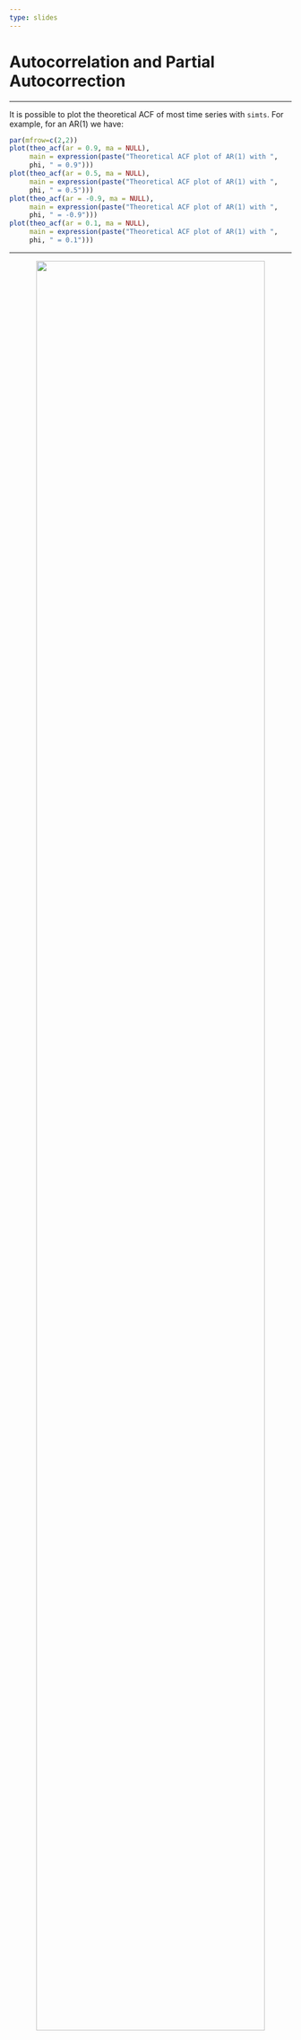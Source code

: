```yaml
---
type: slides
---
```


# Autocorrelation and Partial Autocorrection

---

It is possible to plot the theoretical ACF of most time series with `simts`. For example, for an AR(1) we have:

```r
par(mfrow=c(2,2))
plot(theo_acf(ar = 0.9, ma = NULL), 
     main = expression(paste("Theoretical ACF plot of AR(1) with ",
     phi, " = 0.9")))
plot(theo_acf(ar = 0.5, ma = NULL),
     main = expression(paste("Theoretical ACF plot of AR(1) with ",
     phi, " = 0.5")))
plot(theo_acf(ar = -0.9, ma = NULL), 
     main = expression(paste("Theoretical ACF plot of AR(1) with ",
     phi, " = -0.9")))
plot(theo_acf(ar = 0.1, ma = NULL), 
     main = expression(paste("Theoretical ACF plot of AR(1) with ",
     phi, " = 0.1")))
```

---

<div style="text-align:center"><img src="chap2_7-1.png" alt=" " width="90%">

---

The theoretical ACF of a process can also be compared with the empirical ACF. For example:

```r
set.seed(182)          # seed for reproducibility

par(mfrow=c(2,2))
plot(theo_acf(ar = 0.9, ma = NULL), 
     main = expression(paste("Theoretical ACF plot of AR(1) with ",
     phi, " = 0.9")))

Xt = gen_gts(n = 50, model = AR1(phi = 0.9, sigma2 = 1))
plot(auto_corr(Xt, lag.max = 20), main = "Simulated AR(1) with n = 50")

Xt = gen_gts(n = 500, model = AR1(phi = 0.9, sigma2 = 1))
plot(auto_corr(Xt, lag.max = 20), main = "Simulated AR(1) with n = 500")

Xt = gen_gts(n = 5000, model = AR1(phi = 0.9, sigma2 = 1))
plot(auto_corr(Xt, lag.max = 20), main = "Simulated AR(1) with n = 5000")
```

---

<div style="text-align:center"><img src="chap2_8-1.png" alt=" " width="90%">

---

The `simts` also allows to compute the theoretical ACF and PACF. Below are examples for an AR(1) as well as an AR(3):

```r
par(mfrow = c(1, 2))
plot(theo_acf(ar = 0.95, ma = NULL))
plot(theo_pacf(ar = 0.95, ma = NULL))
```

<div style="text-align:center"><img src="chap2_9-1.png" alt=" " width="100%">

---

```r
par(mfrow = c(1, 2))
plot(theo_acf(ar = c(0.5, 0.125, 0.25), ma = NULL))
plot(theo_pacf(ar = c(0.5, 0.125, 0.25), ma = NULL))
```

<div style="text-align:center"><img src="chap2_10-1.png" alt=" " width="100%">

---

In practice, we can simply use the function `corr_analysis()` to directly compute the empirical ACF and PACF. We can compare our previous (theoretical) graph with an empirical version computed on simulated data:

```r
# Simulate AR(3)
Xt = gen_gts(n = 300, model = AR(phi = c(0.5, 0.125, 0.25), sigma2 = 1))

# Plot empirical ACF/PACF
corr_analysis(Xt)

```
<div style="text-align:center"><img src="chap2_11-1.png" alt=" " width="90%">

---

Therefore, these examples give us further insight as to how to interpret the empirical (or estimated) versions of these functions. For this reason, let us study the empirical ACF and PACF of some real time series, the first of which is the data representing the natural logarithm of the annual number of Lynx trappings in Canada between 1821 and 1934. The time series is represented below.

```r
lynx_gts = gts(log(lynx), start = 1821, data_name = "Lynx Trappings",
unit_time = "year", name_ts = "Trappings")
plot(lynx_gts)
```

<div style="text-align:center"><img src="chap2_12-1.png" alt=" " width="70%">

---

We can see that there appears to be a seasonal trend within the data but let us ignore this for the moment and check the ACF and PACF plots below.

```r
corr_analysis(lynx_gts)
```

<div style="text-align:center"><img src="chap2_13-1.png" alt=" " width="100%">

---

The seasonal behavior also appears in the ACF plot but we see that it decreases in a sinusoidal fashion as the lag increases hinting that an AR(p) model could be a potential candidate for the time series. Looking at the PACF plot on the right we can see that a few partial autocorrelations appear to be significant up to lag `h=11`. Therefore an AR(11) model could be a possibly good candidate to explain (and predict) this time series. We will revisit this example in the next section.


